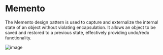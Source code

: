 # Memento
The Memento design pattern is used to capture and externalize the internal state of an object without violating encapsulation. It allows an object to be saved and restored to a previous state, effectively providing undo/redo functionality.

![image](https://github.com/boushphong/Design-Patterns/assets/59940078/230f09a4-8b8a-43db-839e-f9afebd41be9)
